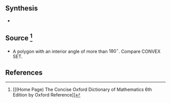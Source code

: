 ## Synthesis
- 
## Source [^1]
- A polygon with an interior angle of more than $180^{\circ}$. Compare CONVEX SET.
## References

[^1]: [[(Home Page) The Concise Oxford Dictionary of Mathematics 6th Edition by Oxford Reference]]